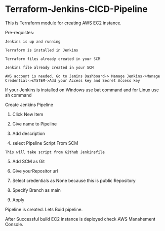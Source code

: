 # Terraform-Jenkins-CICD-Pipeline

This is Terraform module for creating AWS EC2 instance.

 Pre-requistes:

    Jenkins is up and running

    Terraform is installed in Jenkins
 
    Terraform files already created in your SCM
 
    Jenkins file already created in your SCM
 
    AWS account is needed. Go to Jenins Dashboard-> Manage Jenkins->Manage Credential->sYSTEM->Add your Access key and Secret Access key


If your Jenkins is installed on Windows use bat command and for Linux use sh command


Create Jenkins Pipeline

   1. Click New Item

   2. Give name to Pipeline 

   3. Add description 

   4. select Pipeline Script From SCM

    This will take script from Github Jenkinsfile
 
   5. Add SCM as Git 

   6. Give yourRepositor url

   7. Select credentials as None because this is public Repository

   8. Specify Branch as main

   9. Apply 
   

Pipeline is created. Lets Buid pipeline.

After Successful build EC2 instance is deployed check AWS Manahement Console.




